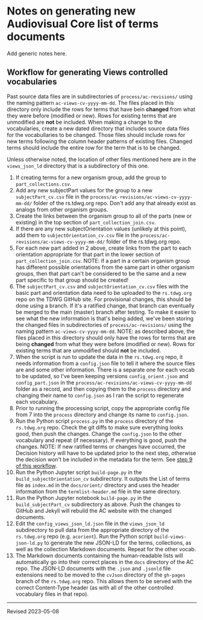 # Notes on generating new Audiovisual Core list of terms documents

Add generic notes here.

## Workflow for generating Views controlled vocabularies

Past source data files are in subdirectories of `process/ac-revisions/` using the naming pattern `ac-views-cv-yyyy-mm-dd`. The files placed in this directory only include the rows for terms that have bein **changed** from what they were before (modified or new). Rows for existing terms that are unmodified are **not** be included. When making a change to the vocabularies, create a new dated directory that includes source data files for the vocabullaries to be changed. Those files should include rows for new terms following the column header patterns of existing files. Changed terms should include the entire row for the term that is to be changed. 

Unless otherwise noted, the location of other files mentioned here are in the `views_json_ld` directory that is a subdirectory of this one.

1. If creating terms for a new organism group, add the group to `part_collections.csv`.
2. Add any new subjectPart values for the group to a new `subjectPart_cv.csv` file in the `process/ac-revisions/ac-views-cv-yyyy-mm-dd/` folder of the rs.tdwg.org repo. Don't add any that already exist as analogs from other organism groups.
3. Create the links between the organism group to all of the parts (new or existing) in the top section of `part_collection_join.csv`.
4. If there are any new subjectOrientation values (unlikely at this point), add them to `subjectOrientation_cv.csv` file in the `process/ac-revisions/ac-views-cv-yyyy-mm-dd/` folder of the rs.tdwg.org repo. 
5. For each new part added in 2 above, create links from the part to each orientation appropriate for that part in the lower section of `part_collection_join.csv`. NOTE: if a part in a certain organism group has different possible orientations from the same part in other organism groups, then that part can't be considered to be the same and a new part specific to that group should be created!
6. The `subjectPart_cv.csv` and `subjectOrientation_cv.csv` files with the basic part and orientation data need to be uploaded to the `rs.tdwg.org` repo on the TDWG GitHub site. For provisional changes, this should be done using a branch. If it's a ratified change, that branch can eventually be merged to the main (master) branch after testing. To make it easier to see what the new information is that's being added, we've been storing the changed files in subdirectories of `process/ac-revisions/` using the naming pattern `ac-views-cv-yyyy-mm-dd`. NOTE: as described above, the files placed in this directory should only have the rows for terms that are being **changed** from what they were before (modified or new). Rows for existing terms that are unmodified should **not** be included. 
7. When the script is run to update the data in the `rs.tdwg.org` repo, it needs information from a `config.json` file to tell it where the source files are and some other information. There is a separate one for each vocab to be updated, so I've been keeping versions `config_orient.json` and `config_part.json` in the `process/ac-revisions/ac-views-cv-yyyy-mm-dd` folder as a record, and then copying them to the `process` directory and changing their name to `config.json` as I ran the script to regenerate each vocabulary.
8. Prior to running the processing script, copy the appropriate config file from 7 into the `process` directory and change its name to `config.json`. 
9. Run the Python script `process.py` in the `process` directory of the `rs.tdwg.org` repo. Check the git diffs to make sure everything looks good, then push the changes. Change the `config.json` to the other vocabulary and repeat (if necessary). If everything is good, push the changes. NOTE: If new ratified terms or changes have occurred, the Decision history will have to be updated prior to the next step, otherwise the decision won't be included in the metadata for the term. See [step 9 of this workflow](https://github.com/tdwg/rs.tdwg.org/blob/master/process/process-vocabulary.md#143-general-workflow).
10. Run the Python Jupyter script `build-page.py` in the `build_subjectOrientation_cv` subdirectory. It outputs the List of terms file as `index.md` in the `docs/orient/` directory and uses the header information from the `termlist-header.md` file in the same directory.
11. Run the Python Jupyter notebook `build-page.py` in the `build_subjectPart_cv` subdirectory as above. Push the changes to GitHub and Jekyll will rebuild the AC website with the changed documents.
12. Edit the `config_views_json_ld.json` file in the `views_json_ld` subdirectory to pull data from the appropriate directory of the `rs.tdwg.org` repo (e.g. `acorient`). Run the Python script `build-views-json-ld.py` to generate the new JSON-LD for the terms, collections, as well as the collection Markdown documents. Repeat for the other vocab.
13. The Markdown documents containing the human-readable lists will automatically go into their correct places in the `docs` directory of the AC repo. The JSON-LD documents with the `.json` and `.jsonld` file extensions need to be moved to the `cvJson` directory of the `gh-pages` branch of the `rs.tdwg.org` repo. This allows them to be served with the correct Content-Type header (as with all of the other controlled vocabulary files in that repo).

---
Revised 2023-05-08
